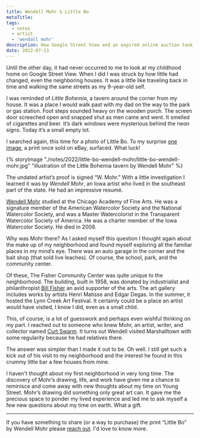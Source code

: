 ```yaml
---
title: Wendell Mohr & Little Bo
metaTitle: 
tags:
  - notes
  - artist
  - 'wendall mohr'
description: How Google Street View and an expired online auction took me back to my childhood home.
date: 2022-07-13
---
```

Until the other day, it had never occurred to me to look at my childhood home on Google Street View. When I did I was struck by how little had changed, even the neighboring houses. It was a little like traveling back in time and walking the same streets as my 9-year-old self. 

I was reminded of *Little Bohemia*, a tavern around the corner from my house. It was a place I would walk past with my dad on the way to the park or gas station. Foot steps sounded heavy on the wooden porch. The screen door screeched open and snapped shut as men came and went. It smelled of cigarettes and beer. It’s dark windows were mysterious behind the neon signs. Today it’s a small empty lot. 

I searched again, this time for a photo of Little Bo. To my surprise [one image](https://www.pinterest.com/pin/523473156672382313/), a print once sold on eBay, surfaced. What luck! 

{% storyImage "./notes/2022/little-bo-wendell-mohr/little-bo-wendell-mohr.jpg" "illustration of the Little Bohemia tavern by Wendell Mohr" %}

The undated artist’s proof is signed “W. Mohr.” With a little investigation I learned it was by *Wendell Mohr*, an Iowa artist who lived in the southeast part of the state. He had an impressive resumé. 

[Wendell Mohr](https://www.legacy.com/us/obituaries/desmoinesregister/name/wendell-mohr-obituary?pid=146291787) studied at the Chicago Academy of Fine Arts. He was a signature member of the American Watercolor Society and the National Watercolor Society, and was a Master Watercolorist in the Transparent Watercolor Society of America. He was a charter member of the Iowa Watercolor Society. He died in 2008.

Why was Mohr there? As I asked myself this question I thought again about the make up of my neighborhood and found myself exploring all the familiar places in my mind’s eye. There was an auto garage in the corner and the bait shop (that sold live leaches). Of course, the school, park, and the community center. 

Of these, The Fisher Community Center was quite unique to the neighborhood. The building, built in 1958, was donated by industrialist and philanthropist [Bill Fisher](https://www.nytimes.com/1990/10/13/obituaries/j-w-bill-fisher-is-dead-at-76-industrialist-and-arts-supporter.html) an avid supporter of the arts. The art gallery includes works by artists Henri Matisse and Edgar Degas. In the summer, it hosted the Lynn Creek Art Festival. It certainly could be a place an artist would have visited, I know I did, even as a small child. 

This, of course, is a lot of guesswork and perhaps even wishful thinking on my part. I reached out to someone who knew Mohr, an artist, writer, and collector named [Curt Swarm](http://www.empty-nest-words-photos-and-frames.com/). It turns out Wendell visited Marshalltown with some regularity because he had relatives there. 

The answer was simpler than I made it out to be. Oh well. I still get such a kick out of his visit to my neighborhood and the interest he found in this crummy little bar a few houses from mine. 

I haven't thought about my first neighborhood in very long time. The discovery of Mohr’s drawing, life, and work have given me a chance to reminisce and come away with new thoughts about my time on Young Street. Mohr’s drawing did something only great art can. It gave me the precious space to ponder my lived experience and led me to ask myself a few new questions about my time on earth. What a gift. 

---

If you have something to share (or a way to purchase) the print “Little Bo” by Wendell Mohr please [reach out](https://joshcrain.io/say-hello/). I'd love to know more. 